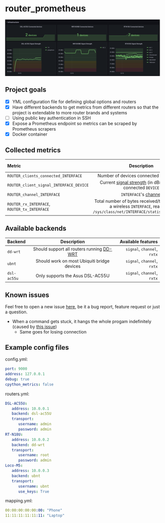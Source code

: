 # router_prometheus

![Grafana Screenshot](grafana_screenshot.png)


## Project goals
 - [X] YML configuration file for defining global options and routers
 - [X] Have different backends to get metrics from different routers so that the project is extendable to more router brands and systems
 - [ ] Using public key authentication in SSH
 - [X] Expose a Prometheus endpoint so metrics can be scraped by Prometheus scrapers
 - [X] Docker container

## Collected metrics

| Metric | Description | Required feature |
| :-------------- | :-------------: | -------------: |
| `ROUTER_clients_connected_INTERFACE`    | Number of devices connected to `INTERFACE` | `signal` |
| `ROUTER_client_signal_INTERFACE_DEVICE` | Current [signal strength](https://www.securedgenetworks.com/blog/wifi-signal-strength#what-is-a-good-wifi-signal-stength) (in dBm) for each connected `DEVICE` | `signal` |
| `ROUTER_channel_INTERFACE` | `INTERFACE`'s [channel](https://en.wikipedia.org/wiki/List_of_WLAN_channels) | `channel` |
| `ROUTER_rx_INTERFACE`, `ROUTER_tx_INTERFACE` | Total number of bytes received/transmitted on a wireless `INTERFACE`, read from `/sys/class/net/INTERFACE/statistics/rx_bytes` | `rxtx` |

## Available backends

| Backend | Description | Available features |
| :-------------- | :-------------: | -------------: |
| `dd-wrt`    | Should support all routers running [DD-WRT](https://dd-wrt.com/) | `signal`, `channel`, `rxtx` |
| `ubnt`      | Should work on most Ubiquiti bridge devices | `signal`, `channel`, `rxtx` |
| `dsl-ac55u` | Only supports the Asus DSL-AC55U | `signal`, `channel`, `rxtx` |

## Known issues

Feel free to open a new issue [here](https://github.com/k8ieone/router_prometheus/issues), be it a bug report, feature request or just a question.

 - When a command gets stuck, it hangs the whole progam indefinitely (caused by [this issue](https://github.com/fabric/fabric/issues/2197))
   - Same goes for losing connection

## Example config files

config.yml:
```yml
port: 9000
address: 127.0.0.1
debug: true
cpython_metrics: false
```

routers.yml:
```yml
DSL-AC55U:
   address: 10.0.0.1
   backend: dsl-ac55U
   transport:
      username: admin
      password: admin
RT-N18U:
   address: 10.0.0.2
   backend: dd-wrt
   transport:
      username: root
      password: admin
Loco-M5:
   address: 10.0.0.3
   backend: ubnt
   transport:
      username: ubnt
      use_keys: True
```

mapping.yml:
```yml
00:00:00:00:00:00: "Phone"
11:11:11:11:11:11: "Laptop"
```
